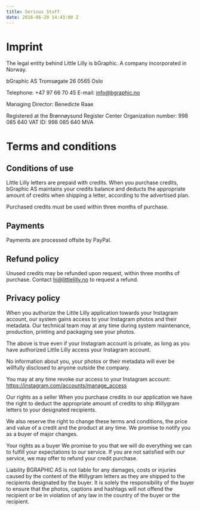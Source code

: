 ```yaml
---
title: Serious Stuff
date: 2016-06-20 14:43:00 Z
---
```


# Imprint

The legal entity behind Little Lilly is bGraphic. A company incorporated in Norway.

bGraphic AS
Tromsøgate 26
0565 Oslo

Telephone: +47 97 66 70 45
E-mail: info@bgraphic.no

Managing Director: Benedicte Raae

Registered at the Brønnøysund Register Center
Organization number: 998 085 640
VAT ID: 998 085 640 MVA

# Terms and conditions

## Conditions of use

Little Lilly letters are prepaid with credits. When you purchase credits, bGraphic AS maintains your credits balance and deducts the appropriate amount of credits when shipping a letter, according to the advertised plan.

Purchased credits must be used within three months of purchase.

## Payments

Payments are processed offsite by PayPal.

## Refund policy
Unused credits may be refunded upon request, within three months of purchase. Contact hi@littlelilly.no to request a refund.

## Privacy policy
When you authorize the Little Lilly application towards your Instagram account, our system gains access to your Instagram photos and their metadata. Our technical team may at any time during system maintenance, production, printing and packaging see your photos.

The above is true even if your Instagram account is private, as long as you have authorized Little Lilly access your Instagram account.

No information about you, your photos or their metadata will ever be willfully disclosed to anyone outside the company.

You may at any time revoke our access to your Instagram account: https://instagram.com/accounts/manage_access

Our rights as a seller
When you purchase credits in our application we have the right to deduct the appropriate amount of credits to ship #lillygram letters to your designated recipients.

We also reserve the right to change these terms and conditions, the price and value of a credit and the product at any time. We promise to notify you as a buyer of major changes.

Your rights as a buyer
We promise to you that we will do everything we can to fulfill your expectations to our service. If you are not satisfied with our service, we may offer to refund your credit purchase.

Liability
BGRAPHIC AS is not liable for any damages, costs or injuries caused by the content of the #lillygram letters as they are shipped to the recipients designated by the buyer. It is solely the responsibility of the buyer to ensure that the photos, captions and hashtags will not offend the recipient or be in violation of any law in the country of the buyer or the recipient.